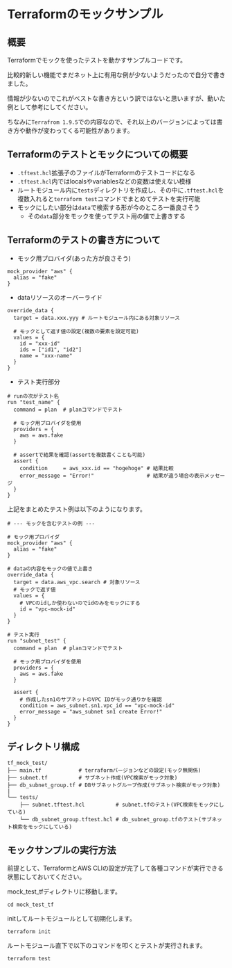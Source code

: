 # Terraformのモックサンプル

## 概要

Terraformでモックを使ったテストを動かすサンプルコードです。

比較的新しい機能でまだネット上に有用な例が少ないようだったので自分で書きました。

情報が少ないのでこれがベストな書き方という訳ではないと思いますが、動いた例として参考にしてください。

ちなみに`Terrafrom 1.9.5`での内容なので、それ以上のバージョンによっては書き方や動作が変わってくる可能性があります。

## Terraformのテストとモックについての概要

- `.tftest.hcl`拡張子のファイルがTerraformのテストコードになる
- `.tftest.hcl`内ではlocalsやvariablesなどの変数は使えない模様
- ルートモジュール内に`tests`ディレクトリを作成し、その中に`.tftest.hcl`を複数入れると`terraform test`コマンドでまとめてテストを実行可能
- モックにしたい部分は`data`で検索する形が今のところ一番良さそう
  - その`data`部分をモックを使ってテスト用の値で上書きする

## Terraformのテストの書き方について

- モック用プロバイダ(あった方が良さそう)

~~~shell
mock_provider "aws" {
  alias = "fake"
}
~~~

- dataリソースのオーバーライド

~~~shell
override_data {
  target = data.xxx.yyy # ルートモジュール内にある対象リソース

  # モックとして返す値の設定(複数の要素を設定可能)
  values = {
    id = "xxx-id"
    ids = ["id1", "id2"]
    name = "xxx-name"
  }
}
~~~

- テスト実行部分

~~~shell
# runの次がテスト名
run "test_name" {
  command = plan  # planコマンドでテスト

  # モック用プロバイダを使用
  providers = {
    aws = aws.fake
  }

  # assertで結果を確認(assertを複数書くことも可能)
  assert {
    condition     = aws_xxx.id == "hogehoge" # 結果比較
    error_message = "Error!"                 # 結果が違う場合の表示メッセージ
  }
}
~~~

上記をまとめたテスト例は以下のようになります。

~~~shell
# --- モックを含むテストの例 ---

# モック用プロバイダ
mock_provider "aws" {
  alias = "fake"
}

# dataの内容をモックの値で上書き
override_data {
  target = data.aws_vpc.search # 対象リソース
  # モックで返す値
  values = {
    # VPCのidしか使わないのでidのみをモックにする
    id = "vpc-mock-id"
  }
}

# テスト実行
run "subnet_test" {
  command = plan  # planコマンドでテスト

  # モック用プロバイダを使用
  providers = {
    aws = aws.fake
  }

  assert {
    # 作成したsn1のサブネットのVPC IDがモック通りかを確認
    condition = aws_subnet.sn1.vpc_id == "vpc-mock-id"
    error_message = "aws_subnet sn1 create Error!"
  }
}
~~~

## ディレクトリ構成

~~~shell
tf_mock_test/
├── main.tf            # terraformバージョンなどの設定(モック無関係)
├── subnet.tf          # サブネット作成(VPC検索がモック対象)
├── db_subnet_group.tf # DBサブネットグループ作成(サブネット検索がモック対象)
|
└── tests/
    ├── subnet.tftest.hcl          # subnet.tfのテスト(VPC検索をモックにしている)
    └── db_subnet_group.tftest.hcl # db_subnet_group.tfのテスト(サブネット検索をモックにしている)
~~~

## モックサンプルの実行方法

前提として、TerraformとAWS CLIの設定が完了して各種コマンドが実行できる状態にしておいてください。

mock_test_tfディレクトリに移動します。

~~~shell
cd mock_test_tf
~~~

initしてルートモジュールとして初期化します。

~~~shell
terraform init
~~~

ルートモジュール直下で以下のコマンドを叩くとテストが実行されます。

~~~shell
terraform test
~~~

